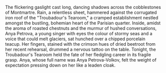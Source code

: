 The flickering gaslight cast long, dancing shadows across the cobblestones of Montmartre.  Rain, a relentless sheet, hammered against the corrugated iron roof of the "Troubadour's Tearoom," a cramped establishment nestled amongst the bustling, bohemian heart of the Parisian quarter.  Inside, amidst the aroma of roasted chestnuts and the murmur of hushed conversations,  Anya Petrova, a young singer with eyes the colour of stormy seas and a voice that could melt glaciers, sat hunched over a chipped porcelain teacup.  Her fingers, stained with the crimson hues of dried beetroot from her recent rehearsal, drummed a nervous tattoo on the table.  Tonight, the Troubadour's Tearoom held the fate of her fledgling career in its fragile grasp.  Anya, whose full name was Anya Petrova-Volkov, felt the weight of expectation pressing down on her like a leaden cloak.
